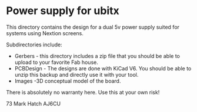# Power supply for ubitx

 
This directory contains the design for a dual 5v power supply suited for systems using Nextion screens.

Subdirectories include:
- Gerbers - this directory includes a zip file that you should be able to upload to
            your favorite Fab house.
- PCBDesign - The designs are done with KiCad V6. You should be able to unzip this backup and directly use it with your tool.
- Images -3D conceptual model of the board.

There is absolutely no warranty here. Use this at your own risk!


73
Mark Hatch
AJ6CU

